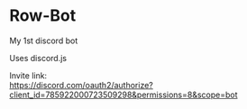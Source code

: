 # Row-Bot
My 1st discord bot

Uses discord.js

Invite link:<br />
https://discord.com/oauth2/authorize?client_id=785922000723509298&permissions=8&scope=bot
